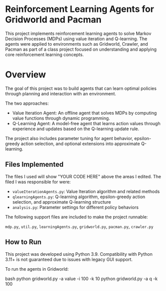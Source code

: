 # Reinforcement Learning Agents for Gridworld and Pacman

This project implements reinforcement learning agents to solve Markov Decision Processes (MDPs) using value iteration and Q-learning. The agents were applied to environments such as Gridworld, Crawler, and Pacman as part of a class project focused on understanding and applying core reinforcement learning concepts.

# Overview

The goal of this project was to build agents that can learn optimal policies through planning and interaction with an environment. 

The two approaches:

- Value Iteration Agent: An offline agent that solves MDPs by computing value functions through dynamic programming.
- Q-Learning Agent: A model-free agent that learns action values through experience and updates based on the Q-learning update rule.

The project also includes parameter tuning for agent behavior, epsilon-greedy action selection, and optional extensions into approximate Q-learning.


## Files Implemented

The files I used will show "YOUR CODE HERE" above the areas I edited.
The filed I was responsible for were:

- `valueIterationAgents.py`: Value Iteration algorithm and related methods
- `qlearningAgents.py`: Q-learning algorithm, epsilon-greedy action selection, and approximate Q-learning structure
- `analysis.py`: Parameter settings for different policy behaviors

The following support files are included to make the project runnable:

`mdp.py`, `util.py`, `learningAgents.py`, `gridworld.py`, `pacman.py`, `crawler.py`

## How to Run

This project was developed using Python 3.9. Compatibility with Python 3.11+ is not guaranteed due to issues with legacy GUI support.

To run the agents in Gridworld:

bash
python gridworld.py -a value -i 100 -k 10
python gridworld.py -a q -k 100
